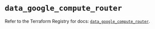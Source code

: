 # `data_google_compute_router`

Refer to the Terraform Registry for docs: [`data_google_compute_router`](https://registry.terraform.io/providers/hashicorp/google/6.14.1/docs/data-sources/compute_router).
